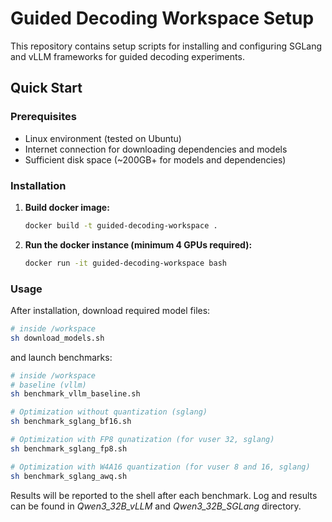 # Guided Decoding Workspace Setup

This repository contains setup scripts for installing and configuring SGLang and vLLM frameworks for guided decoding experiments.

## Quick Start

### Prerequisites
- Linux environment (tested on Ubuntu)
- Internet connection for downloading dependencies and models
- Sufficient disk space (~200GB+ for models and dependencies)

### Installation

1. **Build docker image:**
   ```bash
   docker build -t guided-decoding-workspace .
   ```

2. **Run the docker instance (minimum 4 GPUs required):**
   ```bash
   docker run -it guided-decoding-workspace bash
   ```

### Usage

After installation, download required model files:

```bash
# inside /workspace
sh download_models.sh
```

and launch benchmarks:

```bash
# inside /workspace
# baseline (vllm)
sh benchmark_vllm_baseline.sh

# Optimization without quantization (sglang)
sh benchmark_sglang_bf16.sh

# Optimization with FP8 qunatization (for vuser 32, sglang)
sh benchmark_sglang_fp8.sh

# Optimization with W4A16 quantization (for vuser 8 and 16, sglang)
sh benchmark_sglang_awq.sh
```

Results will be reported to the shell after each benchmark. Log and results can be found in *Qwen3_32B_vLLM* and *Qwen3_32B_SGLang* directory.
